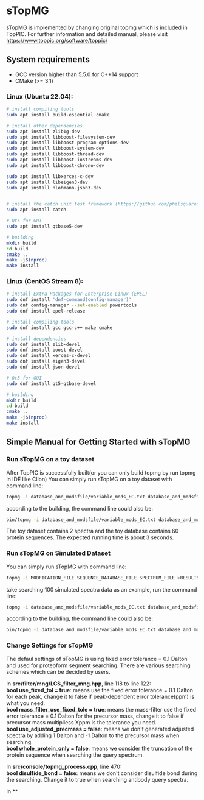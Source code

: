 # sTopMG
sTopMG is implemented by changing original topmg which is included in TopPIC. 
For further information and detailed manual, please visit https://www.toppic.org/software/toppic/

## System requirements

* GCC version higher than 5.5.0 for C++14 support
* CMake (>= 3.1)

### Linux (Ubuntu 22.04):

```sh
# install compiling tools
sudo apt install build-essential cmake

# install other dependencies
sudo apt install zlib1g-dev 
sudo apt install libboost-filesystem-dev 
sudo apt install libboost-program-options-dev 
sudo apt install libboost-system-dev 
sudo apt install libboost-thread-dev 
sudo apt install libboost-iostreams-dev 
sudo apt install libboost-chrono-dev 

sudo apt install libxerces-c-dev  
sudo apt install libeigen3-dev 
sudo apt install nlohmann-json3-dev


# install the catch unit test framework (https://github.com/philsquared/Catch)
sudo apt install catch

# Qt5 for GUI
sudo apt install qtbase5-dev

# building
mkdir build
cd build
cmake ..
make -j$(nproc)
make install
```

### Linux (CentOS Stream 8):

```sh
# install Extra Packages for Enterprise Linux (EPEL)
sudo dnf install 'dnf-command(config-manager)'
sudo dnf config-manager --set-enabled powertools
sudo dnf install epel-release 

# install compiling tools
sudo dnf install gcc gcc-c++ make cmake

# install dependencies
sudo dnf install zlib-devel
sudo dnf install boost-devel 
sudo dnf install xerces-c-devel
sudo dnf install eigen3-devel
sudo dnf install json-devel

# Qt5 for GUI
sudo dnf install qt5-qtbase-devel

# building
mkdir build
cd build
cmake ..
make -j$(nproc)
make install
```

## Simple Manual for Getting Started with sTopMG
### Run sTopMG on a toy dataset
After TopPIC is successfully built(or you can only build topmg by run topmg in IDE like Clion)
You can simply run sTopMG on a toy dataset with command line:
```sh
topmg -i database_and_modsfile/variable_mods_EC.txt database_and_modsfile/Test.fasta MSDataset/Test/test_ms2.msalign > MSDataset/Test/results
```
according to the building, the command line could also be:
```sh
bin/topmg -i database_and_modsfile/variable_mods_EC.txt database_and_modsfile/Test.fasta MSDataset/Test/test_ms2.msalign > MSDataset/Test/results
```
The toy dataset contains 2 spectra and the toy database contains 60 protein sequences. The expected running time is about 3 seconds.

### Run sTopMG on Simulated Dataset
You can simply run sTopMG with command line:
```sh
topmg -i MODFICATION_FILE SEQUENCE_DATABASE_FILE SPECTRUM_FILE >RESULTS_FILE
```
take searching 100 simulated spectra data as an example, run the command line:
```sh
topmg -i database_and_modsfile/variable_mods_EC.txt database_and_modsfile/EC_canonical.fasta MSDataset/100SimulatedDataset/100_sim_ms2.msalign > MSDataset/100SimulatedDataset/results
```
according to the building, the command line could also be:
```sh
bin/topmg -i database_and_modsfile/variable_mods_EC.txt database_and_modsfile/EC_canonical.fasta MSDataset/100SimulatedDataset/100_sim_ms2.msalign > MSDataset/100SimulatedDataset/results
```
### Change Settings for sTopMG
The defaul settings of sTopMG is using fixed error tolerance = 0.1 Dalton and used for proteoform segment searching.
There are various searching schemes which can be decided by users.

In **src/filter/mng/LCS_filter_mng.hpp**, line 118 to line 122:\
**bool use_fixed_tol = true**: means use the fixed error tolerance = 0.1 Dalton for each peak, change it to false if peak-dependent error tolerance(ppm) is what you need.\
**bool mass_filter_use_fixed_tole = true**: means the mass-filter use the fixed error tolerance = 0.1 Dalton for the precursor mass, change it to false if precursor mass multipliess Xppm is the tolerance you need.\
**bool use_adjusted_precmass = false**: means we don't generated adjusted spectra by adding 1 Dalton and -1 Dalton to the precursor mass when searching.\
**bool whole_protein_only = false**: means we consider the truncation of the protein sequence when searching the query spectrum.


In **src/console/topmg_process.cpp**, line 470:\
**bool disulfide_bond = false**: means we don't consider disulfide bond during the searching. Change it to true when searching antibody query spectra.

In **







